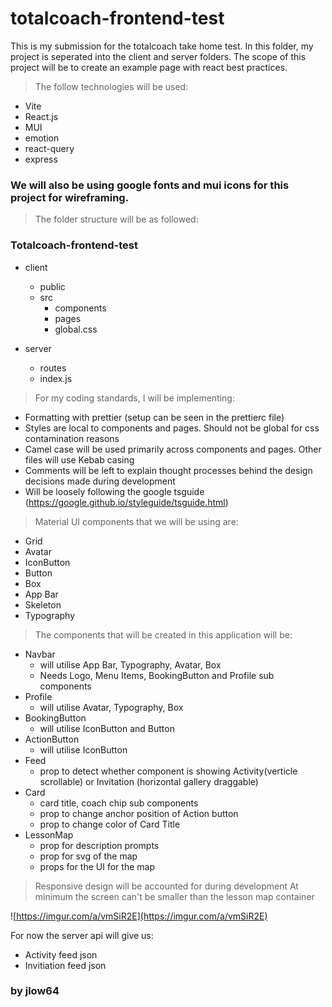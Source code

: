 # totalcoach-frontend-test

This is my submission for the totalcoach take home test.
In this folder, my project is seperated into the client and server folders.
The scope of this project will be to create an example page with react best practices.

> The follow technologies will be used:

- Vite
- React.js
- MUI
- emotion
- react-query
- express

### We will also be using google fonts and mui icons for this project for wireframing.

> The folder structure will be as followed:

### Totalcoach-frontend-test

- client
    - public
    - src
        - components
        - pages
        - global.css

- server
    - routes
    - index.js

> For my coding standards, I will be implementing:
- Formatting with prettier (setup can be seen in the prettierc file)
- Styles are local to components and pages. Should not be global for css contamination reasons
- Camel case will be used primarily across components and pages. Other files will use Kebab casing
- Comments will be left to explain thought processes behind the design decisions made during development
- Will be loosely following the google tsguide (https://google.github.io/styleguide/tsguide.html)

> Material UI components that we will be using are:

- Grid
- Avatar
- IconButton
- Button
- Box
- App Bar
- Skeleton
- Typography

> The components that will be created in this application will be:
- Navbar
    - will utilise App Bar, Typography, Avatar, Box
    - Needs Logo, Menu Items, BookingButton and Profile sub components
- Profile
    - will utilise Avatar, Typography, Box
- BookingButton
    - will utilise IconButton and Button
- ActionButton
    - will utilise IconButton
- Feed
    - prop to detect whether component is showing Activity(verticle scrollable) or Invitation (horizontal gallery draggable) 
- Card
    - card title, coach chip sub components
    - prop to change anchor position of Action button
    - prop to change color of Card Title 
- LessonMap
    - prop for description prompts
    - prop for svg of the map
    - props for the UI for the map

> Responsive design will be accounted for during development
> At minimum the screen can't be smaller than the lesson map container

![https://imgur.com/a/vmSiR2E](https://imgur.com/a/vmSiR2E)

For now the server api will give us:
- Activity feed json
- Invitiation feed json

### by jlow64
